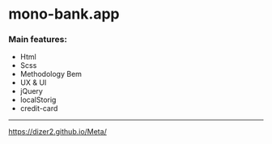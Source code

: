 # mono-bank.app

### Main features: 
 - Html
 - Scss
 - Methodology Bem
 - UX & UI
 - jQuery
 - localStorig
 - credit-card

 


---

https://dizer2.github.io/Meta/
